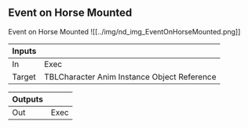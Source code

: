 ## Event on Horse Mounted
Event on Horse Mounted
![[../img/nd_img_EventOnHorseMounted.png]]

|Inputs||
|--|--|
| In | Exec |
| Target | TBLCharacter Anim Instance Object Reference |

|Outputs||
|--|--|
| Out | Exec |

